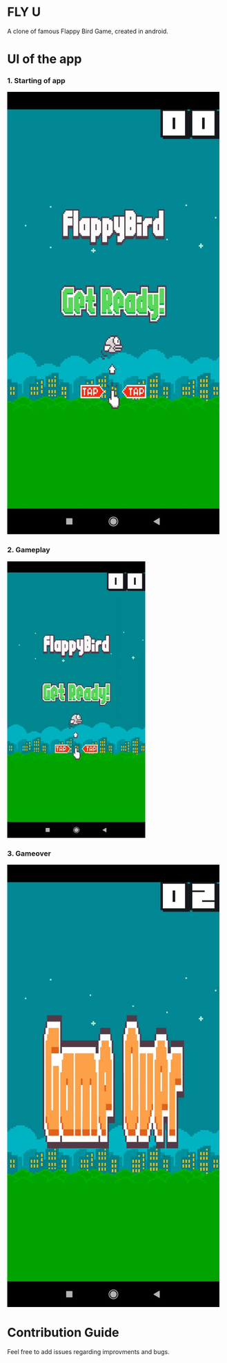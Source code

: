 # FLY U <FLAPPY BIRD CLONE APP>
A clone of famous Flappy Bird Game, created in android.

# UI of the app

### 1. Starting of app
![](./assests/gamestart.jpeg)

### 2. Gameplay
![](./assests/gameplay.gif)

### 3. Gameover
![](./assests/gameover.jpeg)


# Contribution Guide
Feel free to add issues regarding improvments and bugs.
